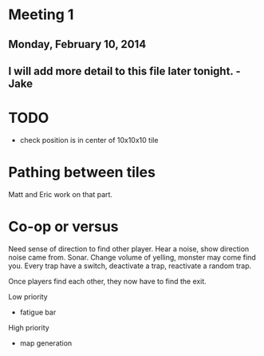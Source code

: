 # Meeting 1
## Monday, February 10, 2014

## I will add more detail to this file later tonight. - Jake

# TODO
- check position is in center of 10x10x10 tile

# Pathing between tiles
Matt and Eric work on that part.

# Co-op or versus
Need sense of direction to find other player.
Hear a noise, show direction noise came from. Sonar.
Change volume of yelling, monster may come find you.
Every trap have a switch, deactivate a trap, reactivate a random trap.

Once players find each other, they now have to find the exit.

Low priority
- fatigue bar

High priority
- map generation






